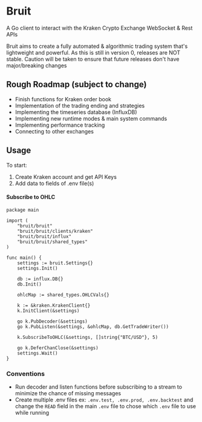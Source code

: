 # Bruit
A Go client to interact with the Kraken Crypto Exchange WebSocket & Rest APIs

Bruit aims to create a fully automated & algorithmic trading system that's lightweight and powerful. As this is still in version 0, releases are NOT stable. Caution will be taken to ensure that future releases don't have major/breaking changes

## Rough Roadmap (subject to change)
* Finish functions for Kraken order book
* Implementation of the trading ending and strategies
* Implementing the timeseries database (InfluxDB)
* Implementing new runtime modes & main system commands
* Implementing performance tracking
* Connecting to other exchanges

## Usage
To start:
1. Create Kraken account and get API Keys
2. Add data to fields of .env file(s) 

#### Subscribe to OHLC
```
package main

import (
	"bruit/bruit"
	"bruit/bruit/clients/kraken"
	"bruit/bruit/influx"
	"bruit/bruit/shared_types"
)

func main() {
	settings := bruit.Settings{}
	settings.Init()

	db := influx.DB{}
	db.Init()

	ohlcMap := shared_types.OHLCVals{}

	k := &kraken.KrakenClient{}
	k.InitClient(&settings)

	go k.PubDecoder(&settings)
	go k.PubListen(&settings, &ohlcMap, db.GetTradeWriter())

	k.SubscribeToOHLC(&settings, []string{"BTC/USD"}, 5)

	go k.DeferChanClose(&settings)
	settings.Wait()
}
```

### Conventions
* Run decoder and listen functions before subscribing to a stream to minimize the chance of missing messages 
* Create multiple .env files ex: ```.env.test, .env.prod, .env.backtest``` and change the ```READ``` field in the main ```.env``` file to chose which ```.env``` file to use while running
